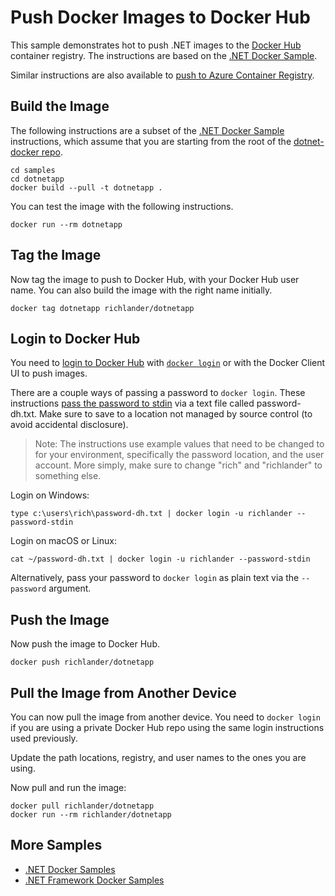 # Push Docker Images to Docker Hub

This sample demonstrates hot to push .NET images to the [Docker Hub](https://hub.docker.com/) container registry. The instructions are based on the [.NET Docker Sample](README.md).

Similar instructions are also available to [push to Azure Container Registry](push-image-to-acr.md).

## Build the Image

The following instructions are a subset of the [.NET Docker Sample](README.md) instructions, which assume that you are starting from the root of the [dotnet-docker repo](https://github.com/dotnet/dotnet-docker).

```console
cd samples
cd dotnetapp
docker build --pull -t dotnetapp .
```

You can test the image with the following instructions.

```console
docker run --rm dotnetapp
```

## Tag the Image

Now tag the image to push to Docker Hub, with your Docker Hub user name. You can also build the image with the right name initially.

```console
docker tag dotnetapp richlander/dotnetapp
```

## Login to Docker Hub

You need to [login to Docker Hub](https://docs.docker.com/docker-hub/accounts/) with [`docker login`](https://docs.docker.com/engine/reference/commandline/login/) or with the Docker Client UI to push images.

There are a couple ways of passing a password to `docker login`. These instructions [pass the password to stdin](https://github.com/docker/cli/pull/218) via a text file called password-dh.txt. Make sure to save to a location not managed by source control (to avoid accidental disclosure).

> Note: The instructions use example values that need to be changed to for your environment, specifically the password location, and the user account. More simply, make sure to change "rich" and "richlander" to something else.

Login on Windows:

```console
type c:\users\rich\password-dh.txt | docker login -u richlander --password-stdin
```

Login on macOS or Linux:

```console
cat ~/password-dh.txt | docker login -u richlander --password-stdin
```

Alternatively, pass your password to `docker login` as plain text via the `--password` argument.

## Push the Image

Now push the image to Docker Hub.

```console
docker push richlander/dotnetapp
```

## Pull the Image from Another Device

You can now pull the image from another device. You need to `docker login` if you are using a private Docker Hub repo using the same login instructions used previously.

Update the path locations, registry, and user names to the ones you are using.

Now pull and run the image:

```console
docker pull richlander/dotnetapp
docker run --rm richlander/dotnetapp
```

## More Samples

* [.NET Docker Samples](../README.md)
* [.NET Framework Docker Samples](https://github.com/microsoft/dotnet-framework-docker-samples/)
